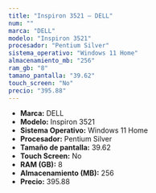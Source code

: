 ```yaml
---
title: "Inspiron 3521 — DELL"
num: ""
marca: "DELL"
modelo: "Inspiron 3521"
procesador: "Pentium Silver"
sistema_operativo: "Windows 11 Home"
almacenamiento_mb: "256"
ram_gb: "8"
tamano_pantalla: "39.62"
touch_screen: "No"
precio: "395.88"
---
```

<ul>
<li><strong>Marca:</strong> DELL</li>
<li><strong>Modelo:</strong> Inspiron 3521</li>
<li><strong>Sistema Operativo:</strong> Windows 11 Home</li>
<li><strong>Procesador:</strong> Pentium Silver </li>
<li><strong>Tamaño de pantalla:</strong> 39.62</li>
<li><strong>Touch Screen:</strong> No</li>
<li><strong>RAM (GB):</strong> 8</li>
<li><strong>Almacenamiento (MB):</strong> 256</li>
<li><strong>Precio:</strong> 395.88</li>
</ul>